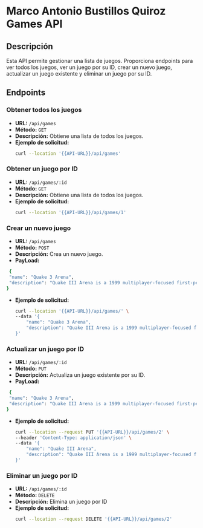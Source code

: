 # Marco Antonio Bustillos Quiroz Games API

## Descripción
Esta API permite gestionar una lista de juegos. Proporciona endpoints para ver todos los juegos, ver un juego por su ID, crear un nuevo juego, actualizar un juego existente y eliminar un juego por su ID.

## Endpoints

### Obtener todos los juegos
- **URL:** `/api/games`
- **Método:** `GET`
- **Descripción:** Obtiene una lista de todos los juegos.
- **Ejemplo de solicitud:**
  ```sh
  curl --location '{{API-URL}}/api/games'
  ```

### Obtener un juego por ID
- **URL:** `/api/games/:id`
- **Método:** `GET`
- **Descripción:** Obtiene una lista de todos los juegos.
- **Ejemplo de solicitud:**
  ```sh
  curl --location '{{API-URL}}/api/games/1'
  ```

### Crear un nuevo juego
- **URL:** `/api/games`
- **Método:** `POST`
- **Descripción:** Crea un nuevo juego.
- **PayLoad:** 
 ```sh
  {
  "name": "Quake 3 Arena",
  "description": "Quake III Arena is a 1999 multiplayer-focused first-person shooter developed by id Software. The third installment of the Quake series, Arena differs from previous games by excluding a story-based single-player mode and focusing primarily on multiplayer gameplay. The single-player mode is played against computer-controlled bots. It features music composed by Sonic Mayhem and Front Line Assembly founder Bill Leeb."
}
  ```
- **Ejemplo de solicitud:**
  ```sh
  curl --location '{{API-URL}}/api/games/' \
  --data '{
      "name": "Quake 3 Arena",
      "description": "Quake III Arena is a 1999 multiplayer-focused first-person shooter developed by id   Software. The third installment of the Quake series, Arena differs from previous games by  excluding a story-based single-player mode and focusing primarily on multiplayer gameplay. The    single-player mode is played against computer-controlled bots. It features music composed by Sonic   Mayhem and Front Line Assembly founder Bill Leeb."
  }'
  ```


### Actualizar un juego por ID
- **URL:** `/api/games/:id`
- **Método:** `PUT`
- **Descripción:** Actualiza un juego existente por su ID.
- **PayLoad:** 
 ```sh
  {
  "name": "Quake 3 Arena",
  "description": "Quake III Arena is a 1999 multiplayer-focused first-person shooter developed by id Software. The third installment of the Quake series, Arena differs from previous games by excluding a story-based single-player mode and focusing primarily on multiplayer gameplay. The single-player mode is played against computer-controlled bots. It features music composed by Sonic Mayhem and Front Line Assembly founder Bill Leeb."
}
  ```
- **Ejemplo de solicitud:**
  ```sh
  curl --location --request PUT '{{API-URL}}/api/games/2' \
  --header 'Content-Type: application/json' \
  --data '{
      "name": "Quake III Arena",
      "description": "Quake III Arena is a 1999 multiplayer-focused first-person shooter developed by id  Software. The third installment of the Quake series, Arena differs from previous games by  excluding a story-based single-player mode and focusing primarily on multiplayer gameplay. The   single-player mode is played against computer-controlled bots. It features music composed by Sonic  Mayhem and Front Line Assembly founder Bill Leeb."
  }'
  ```

### Eliminar un juego por ID
- **URL:** `/api/games/:id`
- **Método:** `DELETE`
- **Descripción:** Elimina un juego por ID
- **Ejemplo de solicitud:**
  ```sh
  curl --location --request DELETE '{{API-URL}}/api/games/2'
  ```